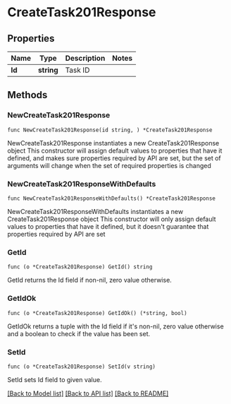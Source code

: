 # CreateTask201Response

## Properties

Name | Type | Description | Notes
------------ | ------------- | ------------- | -------------
**Id** | **string** | Task ID | 

## Methods

### NewCreateTask201Response

`func NewCreateTask201Response(id string, ) *CreateTask201Response`

NewCreateTask201Response instantiates a new CreateTask201Response object
This constructor will assign default values to properties that have it defined,
and makes sure properties required by API are set, but the set of arguments
will change when the set of required properties is changed

### NewCreateTask201ResponseWithDefaults

`func NewCreateTask201ResponseWithDefaults() *CreateTask201Response`

NewCreateTask201ResponseWithDefaults instantiates a new CreateTask201Response object
This constructor will only assign default values to properties that have it defined,
but it doesn't guarantee that properties required by API are set

### GetId

`func (o *CreateTask201Response) GetId() string`

GetId returns the Id field if non-nil, zero value otherwise.

### GetIdOk

`func (o *CreateTask201Response) GetIdOk() (*string, bool)`

GetIdOk returns a tuple with the Id field if it's non-nil, zero value otherwise
and a boolean to check if the value has been set.

### SetId

`func (o *CreateTask201Response) SetId(v string)`

SetId sets Id field to given value.



[[Back to Model list]](../README.md#documentation-for-models) [[Back to API list]](../README.md#documentation-for-api-endpoints) [[Back to README]](../README.md)


